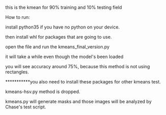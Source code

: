 this is the kmean for 90% training and 10% testing field

How to run:

install python35 if you have no python on your device.

then install whl for packages that are going to use.



open the file and run the kmeans_final_version.py

it will take a while even though the model's been loaded

you will see accuracy around 75%, because this method is not using rectangles.


***********you also need to install these packages for other kmeans test.

kmeans-hsv.py method is dropped.

kmeans.py will generate masks and those images will be analyzed by Chase's test script.
